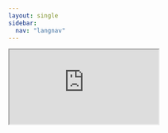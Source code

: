 ```yaml
---
layout: single
sidebar:
  nav: "langnav"
---
```


<iframe title="National Aphasia Association page on Aphasia subtypes" src="https://www.aphasia.org/aphasia-definitions/"></iframe>

